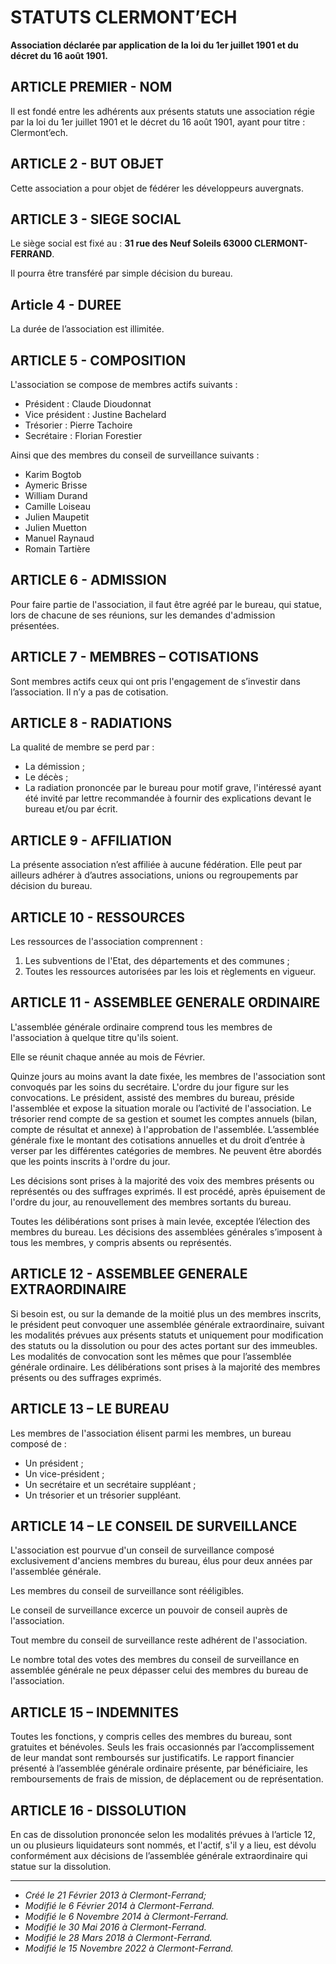 # STATUTS CLERMONT’ECH

**Association déclarée par application de la loi du 1er juillet 1901 et du
décret du 16 août 1901.**


## ARTICLE PREMIER - NOM

Il est fondé entre les adhérents aux présents statuts une association régie par
la loi du 1er juillet 1901 et le décret du 16 août 1901, ayant pour titre :
Clermont’ech.


## ARTICLE 2 - BUT OBJET

Cette association a pour objet de fédérer les développeurs auvergnats.


## ARTICLE 3 - SIEGE SOCIAL

Le siège social est fixé au : **31 rue des Neuf Soleils 63000 CLERMONT-FERRAND**.

Il pourra être transféré par simple décision du bureau.


## Article 4 - DUREE

La durée de l’association est illimitée.


## ARTICLE 5 - COMPOSITION

L'association se compose de membres actifs suivants :

* Président : Claude Dioudonnat
* Vice président : Justine Bachelard
* Trésorier : Pierre Tachoire
* Secrétaire : Florian Forestier

Ainsi que des membres du conseil de surveillance suivants :

* Karim Bogtob
* Aymeric Brisse
* William Durand
* Camille Loiseau
* Julien Maupetit
* Julien Muetton
* Manuel Raynaud
* Romain Tartière


## ARTICLE 6 - ADMISSION

Pour faire partie de l'association, il faut être agréé par le bureau, qui
statue, lors de chacune de ses réunions, sur les demandes d'admission
présentées.


## ARTICLE 7 - MEMBRES – COTISATIONS

Sont membres actifs ceux qui ont pris l'engagement de s’investir dans
l’association. Il n’y a pas de cotisation.


## ARTICLE 8 - RADIATIONS

La qualité de membre se perd par :

* La démission ;
* Le décès ;
* La radiation prononcée par le bureau pour motif grave,
l'intéressé ayant été invité par lettre recommandée à fournir des explications
devant le bureau et/ou par écrit.


## ARTICLE 9 - AFFILIATION

La présente association n’est affiliée à aucune fédération. Elle peut par
ailleurs adhérer à d’autres associations, unions ou regroupements par décision
du bureau.


## ARTICLE 10 - RESSOURCES

Les ressources de l'association comprennent :

1. Les subventions de l'Etat, des départements et des communes ;
2. Toutes les ressources autorisées par les lois et règlements en vigueur.


## ARTICLE 11 - ASSEMBLEE GENERALE ORDINAIRE

L'assemblée générale ordinaire comprend tous les membres de l'association à
quelque titre qu'ils soient.

Elle se réunit chaque année au mois de Février.

Quinze jours au moins avant la date fixée, les membres de l'association sont
convoqués par les soins du secrétaire. L'ordre du jour figure sur les
convocations. Le président, assisté des membres du bureau, préside l'assemblée
et expose la situation morale ou l’activité de l'association. Le trésorier rend
compte de sa gestion et soumet les comptes annuels (bilan, compte de résultat et
annexe) à l'approbation de l'assemblée. L’assemblée générale fixe le montant des
cotisations annuelles et du droit d’entrée à verser par les différentes
catégories de membres. Ne peuvent être abordés que les points inscrits à l'ordre
du jour.

Les décisions sont prises à la majorité des voix des membres présents ou
représentés ou des suffrages exprimés. Il est procédé, après épuisement de
l'ordre du jour, au renouvellement des membres sortants du bureau.

Toutes les délibérations sont prises à main levée, exceptée l’élection des
membres du bureau. Les décisions des assemblées générales s’imposent à tous les
membres, y compris absents ou représentés.


## ARTICLE 12 - ASSEMBLEE GENERALE EXTRAORDINAIRE

Si besoin est, ou sur la demande de la moitié plus un des membres inscrits, le
président peut convoquer une assemblée générale extraordinaire, suivant les
modalités prévues aux présents statuts et uniquement pour modification des
statuts ou la dissolution ou pour des actes portant sur des immeubles. Les
modalités de convocation sont les mêmes que pour l’assemblée générale ordinaire.
Les délibérations sont prises à la majorité des membres présents ou des
suffrages exprimés.


## ARTICLE 13 – LE BUREAU

Les membres de l'association élisent parmi les membres, un bureau composé de :

* Un président ;
* Un vice-président ;
* Un secrétaire et un secrétaire suppléant ;
* Un trésorier et un trésorier suppléant.


## ARTICLE 14 – LE CONSEIL DE SURVEILLANCE

L'association est pourvue d'un conseil de surveillance composé exclusivement
d'anciens membres du bureau, élus pour deux années par l'assemblée générale.

Les membres du conseil de surveillance sont rééligibles.

Le conseil de surveillance excerce un pouvoir de conseil auprès de l'association.

Tout membre du conseil de surveillance reste adhérent de l'association.

Le nombre total des votes des membres du conseil de surveillance en assemblée
générale ne peux dépasser celui des membres du bureau de l'association.


## ARTICLE 15 – INDEMNITES

Toutes les fonctions, y compris celles des membres du bureau, sont gratuites
et bénévoles. Seuls les frais occasionnés par l’accomplissement de leur mandat
sont remboursés sur justificatifs. Le rapport financier présenté à l’assemblée
générale ordinaire présente, par bénéficiaire, les remboursements de frais de
mission, de déplacement ou de représentation.


## ARTICLE 16 - DISSOLUTION

En cas de dissolution prononcée selon les modalités prévues à l’article 12, un
ou plusieurs liquidateurs sont nommés, et l'actif, s'il y a lieu, est dévolu
conformément aux décisions de l’assemblée générale extraordinaire qui statue sur
la dissolution.

---

- *Créé le 21 Février 2013 à Clermont-Ferrand;*
- *Modifié le 6 Février 2014 à Clermont-Ferrand.*
- *Modifié le 6 Novembre 2014 à Clermont-Ferrand.*
- *Modifié le 30 Mai 2016 à Clermont-Ferrand.*
- *Modifié le 28 Mars 2018 à Clermont-Ferrand.*
- *Modifié le 15 Novembre 2022 à Clermont-Ferrand.*

